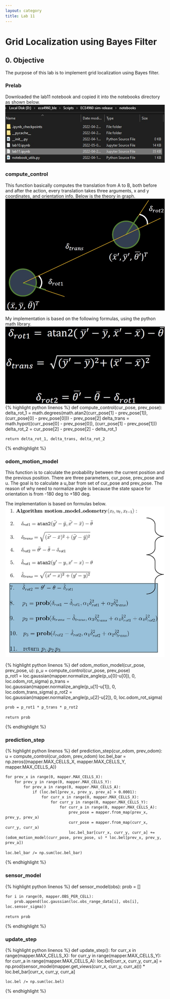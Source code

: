```yaml
---
layout: category
title: Lab 11
---
```


# Grid Localization using Bayes Filter

## 0. Objective
The purpose of this lab is to implement grid localization using Bayes filter.

### Prelab
Downloaded the lab11 notebook and copied it into the notebooks directory as shown below.
![](https://github.com/soulkun/ECE5960-Fast-Robots/raw/main/labs/11/1.jpg)

### compute_control
This function basically computes the translation from A to B, both before and after the action, every translation takes three arguments, x and y coordinates, and orientation info. Below is the theory in graph.
![](https://github.com/soulkun/ECE5960-Fast-Robots/raw/main/labs/11/2.jpg)

My implementation is based on the following formulas, using the python math library.
![](https://github.com/soulkun/ECE5960-Fast-Robots/raw/main/labs/11/3.jpg)
{% highlight python linenos %}
def compute_control(cur_pose, prev_pose):
    delta_rot_1 = math.degrees(math.atan2(curr_pose[1] - prev_pose[1]), (curr_pose[0] - prev_pose[0])) - prev_pose[2]
    delta_trans = math.hypot((curr_pose[0] - prev_pose[0]), (curr_pose[1] - prev_pose[1]))
    delta_rot_2 = cur_pose[2] - prev_pose[2] - delta_rot_1
    
    return delta_rot_1, delta_trans, delta_rot_2
{% endhighlight %}

### odom_motion_model
This function is to calculate the probability between the current position and the previous position. There are three parameters, cur_pose, prev_pose and u. The goal is to calculate a u_bar from set of cur_pose and prev_pose. The reason of why need to normalize angle is because the state space for orientation is from -180 deg to +180 deg.

The implementation is based on formulas below.
![](https://github.com/soulkun/ECE5960-Fast-Robots/raw/main/labs/11/4.jpg)

{% highlight python linenos %}
def odom_motion_model(cur_pose, prev_pose, u):
    p_u = compute_control(cur_pose, prev_pose)   
    p_rot1 = loc.gaussian(mapper.normalize_angle(p_u[0]-u[0]), 0, loc.odom_rot_sigma)
    p_trans = loc.gaussian(mapper.normalize_angle(p_u[1]-u[1]), 0, loc.odom_trans_sigma)
    p_rot2 = loc.gaussian(mapper.normalize_angle(p_u[2]-u[2]), 0, loc.odom_rot_sigma)

    prob = p_rot1 * p_trans * p_rot2
    
    return prob
{% endhighlight %}

### prediction_step
{% highlight python linenos %}
def prediction_step(cur_odom, prev_odom):
    u = compute_control(cur_odom, prev_odom)
    loc.bel_bar = np.zeros((mapper.MAX_CELLS_X, mapper.MAX_CELLS_Y, mapper.MAX_CELLS_A))
    
    for prev_x in range(0, mapper.MAX_CELLS_X):
        for prev_y in range(0, mapper.MAX_CELLS_Y):
            for prev_a in range(0, mapper.MAX_CELLS_A):
                if (loc.bel[prev_x, prev_y, prev_a] > 0.0001):
                    for curr_x in range(0, mapper.MAX_CELLS_X):
                        for curr_y in range(0, mapper.MAX_CELLS_Y):
                            for curr_a in range(0, mapper.MAX_CELLS_A):
                                prev_pose = mapper.from_map(prev_x, prev_y, prev_a)
                                curr_pose = mapper.from_map(curr_x, curr_y, curr_a)
                                loc.bel_bar[curr_x, curr_y, curr_a] += (odom_motion_model(curr_pose, prev_pose, u) * loc.bel[prev_x, prev_y, prev_a])
                                
    loc.bel_bar /= np.sum(loc.bel_bar)
{% endhighlight %}

### sensor_model
{% highlight python linenos %}
def sensor_model(obs):
    prob = []
    
    for i in range(0, mapper.OBS_PER_CELL):
        prob.append(loc.gaussian(loc.obs_range_data[i], obs[i], loc.sensor_sigma))

    return prob
{% endhighlight %}

### update_step
{% highlight python linenos %}
def update_step():
    for curr_x in range(mapper.MAX_CELLS_X):
        for curr_y in range(mapper.MAX_CELLS_Y):
            for curr_a in range(mapper.MAX_CELLS_A):
                loc.bel[curr_x, curr_y, curr_a] = np.prod(sensor_model(mapper.get_views(curr_x, curr_y, curr_a))) * loc.bel_bar[curr_x, curr_y, curr_a]
                
    loc.bel /= np.sum(loc.bel)
{% endhighlight %}